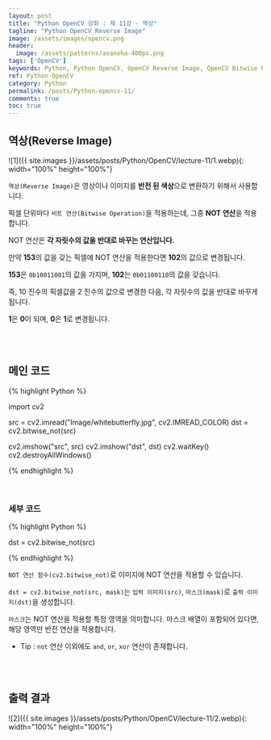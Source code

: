 ```yaml
---
layout: post
title: "Python OpenCV 강좌 : 제 11강 - 역상"
tagline: "Python OpenCV Reverse Image"
image: /assets/images/opencv.png
header:
  image: /assets/patterns/asanoha-400px.png
tags: ['OpenCV']
keywords: Python, Python OpenCV, OpenCV Reverse Image, OpenCV Bitwise Not
ref: Python-OpenCV
category: Python
permalink: /posts/Python-opencv-11/
comments: true
toc: true
---
```


## 역상(Reverse Image)

![1]({{ site.images }}/assets/posts/Python/OpenCV/lecture-11/1.webp){: width="100%" height="100%"}

`역상(Reverse Image)`은 영상이나 이미지를 **반전 된 색상**으로 변환하기 위해서 사용합니다.

픽셀 단위마다 `비트 연산(Bitwise Operation)`을 적용하는데, 그중 **NOT 연산**을 적용합니다.

NOT 연산은 **각 자릿수의 값을 반대로 바꾸는 연산입니다.**

만약 **153**의 값을 갖는 픽셀에 NOT 연산을 적용한다면 **102**의 값으로 변경됩니다.

**153**은 `0b10011001`의 값을 가지며, **102**는 `0b01100110`의 값을 갖습니다.

즉, 10 진수의 픽셀값을 2 진수의 값으로 변경한 다음, 각 자릿수의 값을 반대로 바꾸게 됩니다.

**1**은 **0**이 되며, **0**은 **1**로 변경됩니다.

<br>
<br>

## 메인 코드

{% highlight Python %}

import cv2

src = cv2.imread("Image/whitebutterfly.jpg", cv2.IMREAD_COLOR)
dst = cv2.bitwise_not(src)

cv2.imshow("src", src)
cv2.imshow("dst", dst)
cv2.waitKey()
cv2.destroyAllWindows()

{% endhighlight %}

<br>

### 세부 코드

{% highlight Python %}

dst = cv2.bitwise_not(src)

{% endhighlight %}

`NOT 연산 함수(cv2.bitwise_not)`로 이미지에 NOT 연산을 적용할 수 있습니다.

`dst = cv2.bitwise_not(src, mask)`는 `입력 이미지(src)`, `마스크(mask)`로 `출력 이미지(dst)`을 생성합니다.

`마스크`는 NOT 연산을 적용할 특정 영역을 의미합니다. 마스크 배열이 포함되어 있다면, 해당 영역만 반전 연산을 적용합니다. 

- Tip : `not` 연산 이외에도 `and`, `or`, `xor` 연산이 존재합니다.

<br>
<br>

## 출력 결과

![2]({{ site.images }}/assets/posts/Python/OpenCV/lecture-11/2.webp){: width="100%" height="100%"}
